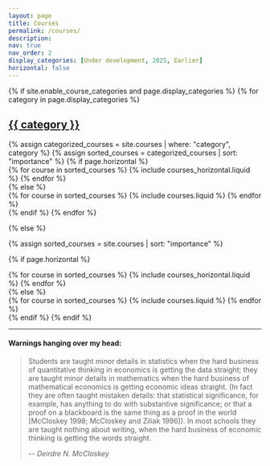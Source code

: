 ```yaml
---
layout: page
title: Courses
permalink: /courses/
description:
nav: true
nav_order: 2
display_categories: [Under development, 2025, Earlier]
horizontal: false
---
```


<!-- pages/courses.md -->
<div class="courses">
{% if site.enable_course_categories and page.display_categories %}
  <!-- Display categorized courses -->
  {% for category in page.display_categories %}
  <a id="{{ category }}" href=".#{{ category }}">
    <h2 class="category">{{ category }}</h2>
  </a>
  {% assign categorized_courses = site.courses | where: "category", category %}
  {% assign sorted_courses = categorized_courses | sort: "importance" %}
  <!-- Generate cards for each course -->
  {% if page.horizontal %}
  <div class="container">
    <div class="row row-cols-1 row-cols-md-2">
    {% for course in sorted_courses %}
      {% include courses_horizontal.liquid %}
    {% endfor %}
    </div>
  </div>
  {% else %}
  <div class="row row-cols-1 row-cols-md-3">
    {% for course in sorted_courses %}
      {% include courses.liquid %}
    {% endfor %}
  </div>
  {% endif %}
  {% endfor %}

{% else %}

<!-- Display courses without categories -->

{% assign sorted_courses = site.courses | sort: "importance" %}

  <!-- Generate cards for each project -->

{% if page.horizontal %}

  <div class="container">
    <div class="row row-cols-1 row-cols-md-2">
    {% for course in sorted_courses %}
      {% include courses_horizontal.liquid %}
    {% endfor %}
    </div>
  </div>
  {% else %}
  <div class="row row-cols-1 row-cols-md-3">
    {% for course in sorted_courses %}
      {% include courses.liquid %}
    {% endfor %}
  </div>
  {% endif %}
{% endif %}
</div>

---

<h4>Warnings hanging over my head:</h4>

> Students are taught minor details in statistics when the hard business of quantitative thinking in economics is getting the data straight; they are taught minor details in mathematics when the hard business of mathematical economics is getting economic ideas straight. (In fact they are often taught mistaken details: that statistical significance, for example, has anything to do with substantive significance; or that a proof on a blackboard is the same thing as a proof in the world [McCloskey 1998; McCloskey and Ziliak 1996]). In most schools they are taught nothing about writing, when the hard business of economic thinking is getting the words straight.
>
> <cite> -- Deirdre N. McCloskey </cite>
